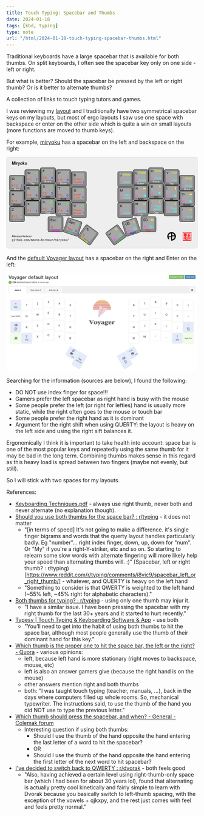 ```yaml
---
title: Touch Typing: Spacebar and Thumbs
date: 2024-01-18
tags: [kbd, typing]
type: note
url: "/html/2024-01-18-touch-typing-spacebar-thumbs.html"
---
```


Traditional keyboards have a large spacebar that is available for both thumbs. On split keyboards, I often see the spacebar key only on one side - left or right.

But what is better? Should the spacebar be pressed by the left or right thumb? Or is it better to alternate thumbs?

A collection of links to touch typing tutors and games.

<!-- more -->

I was reviewing my [layout](https://configure.zsa.io/voyager/layouts/aldqO/latest/0) and I traditionally have two symmetrical spacebar keys on my layouts,
but most of ergo layouts I saw use one space with backspace or enter on the other side which is quite a win on small layouts (more functions are moved to thumb keys).

For example, [miryoku](https://github.com/manna-harbour/miryoku) has a spacebar on the left and backspace on the right:

![miryoku layout](miryoku-kle-cover.png)

And the [default Voyager layout](https://configure.zsa.io/voyager/layouts/default/latest/0) has a spacebar on the right and Enter on the left:

![Voyager layout](voyager-default-layout.png)

Searching for the information (sources are below), I found the following:
- DO NOT use index finger for space!!!
- Gamers prefer the left spacebar as right hand is busy with the mouse
- Some people prefer the left (or right for lefties) hand is usually more static, while the right often goes to the mouse or touch bar
- Some people prefer the right hand as it is dominant
- Argument for the right shift when using QUERTY: the layout is heavy on the left side and using the right sift balances it.

Ergonomically I think it is important to take health into account: space bar is one of the most popular keys and repeatedly using the same thumb for it may be bad in the long term.
Combining thumbs makes sense in this regard as this heavy load is spread between two fingers (maybe not evenly, but still).

So I will stick with two spaces for my layouts.

References:

- [Keyboarding Techniques.pdf](https://www.usd417.net/pages/uploaded_files/Keyboarding%20Techniques.pdf) - always use right thumb, never both and never alternate (no explanation though).
- [Should you use both thumbs for the space bar? : r/typing](https://www.reddit.com/r/typing/comments/vzu2l6/should_you_use_both_thumbs_for_the_space_bar/) - it does not matter
  - "[in terms of speed] It's not going to make a difference. it's single finger bigrams and words that the querty layout handles particularly badly. Eg "number"... right index finger, down, up, down for "num". Or "My" if you're a right-Y-striker, etc and so on. So starting to relearn some slow words with alternate fingering will more likely help your speed than alternating thumbs will. :)"
[Spacebar, left or right thumb? : r/typing)[https://www.reddit.com/r/typing/comments/i8vic9/spacebar_left_or_right_thumb/] - whatever, and QUERTY is heavy on the left hand
  - "Something to consider is that QWERTY is weighted to the left hand (~55% left, ~45% right for alphabetic characters)."
- [Both thumbs for typing? : r/typing](https://www.reddit.com/r/typing/comments/hlig3d/both_thumbs_for_typing/) - using only one thumb may injur it.
  - "I have a similar issue. I have been pressing the spacebar with my right thumb for the last 30+ years and it started to hurt recently."
- [Typesy | Touch Typing & Keyboarding Software & App](https://www.typesy.com/are-you-all-thumbs-touch-typists-say-yes/) - use both
  - "You’ll need to get into the habit of using both thumbs to hit the space bar, although most people generally use the thumb of their dominant hand for this key."
- [Which thumb is the proper one to hit the space bar, the left or the right? - Quora](https://www.quora.com/Which-thumb-is-the-proper-one-to-hit-the-space-bar-the-left-or-the-right) - various opinions:
  - left, because left hand is more stationary (right moves to backspace, mouse, etc)
  - left is also an answer gamers give (because the right hand is on the mouse)
  - other answers mention right and both thumbs
  - both: "I was taught touch typing (teacher, manuals, ...), back in the days where computers filled up whole rooms. So, mechanical typewriter. The instructions said, to use the thumb of the hand you did NOT use to type the previous letter."
- [Which thumb should press the spacebar, and when? - General - Colemak forum](https://forum.colemak.com/topic/1828-which-thumb-should-press-the-spacebar-and-when/)
  - Interesting question if using both thumbs:
    - Should I use the thumb of the hand opposite the hand entering the last letter of a word to hit the spacebar?
    - OR
    - Should I use the thumb of the hand opposite the hand entering the first letter of the next word to hit spacebar?
- [I've decided to switch back to QWERTY : r/dvorak](https://www.reddit.com/r/dvorak/comments/oxe15e/ive_decided_to_switch_back_to_qwerty/) - both feels good
  - "Also, having achieved a certain level using right-thumb-only space bar (which I had been for about 30 years lol), found that alternating is actually pretty cool kinetically and fairly simple to learn with Dvorak because you basically switch to left-thumb spacing, with the exception of the vowels + qjkxpy, and the rest just comes with feel and feels pretty normal."
